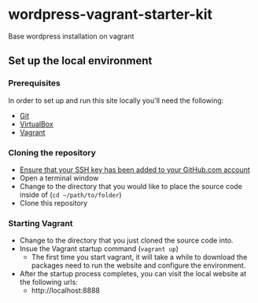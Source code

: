 # wordpress-vagrant-starter-kit
Base wordpress installation on vagrant


## Set up the local environment
### Prerequisites 
In order to set up and run this site locally you'll need the following:
- [Git](http://sourceforge.net/projects/git-osx-installer/)
- [VirtualBox](https://www.vagrantup.com/downloads.html)
- [Vagrant](https://www.vagrantup.com/downloads.html)

### Cloning the repository 
- [Ensure that your SSH key has been added to your GitHub.com account](https://help.github.com/articles/generating-ssh-keys)
- Open a terminal window
- Change to the directory that you would like to place the source code inside of (`cd ~/path/to/folder`)
- Clone this repository

### Starting Vagrant
- Change to the directory that you just cloned the source code into. 
- Insue the Vagrant startup command (`vagrant up`)
  - The first time you start vagrant, it will take a while to download the packages need to run the website and configure the environment. 
- After the startup process completes, you can visit the local website at the following urls: 
  - http://localhost:8888

